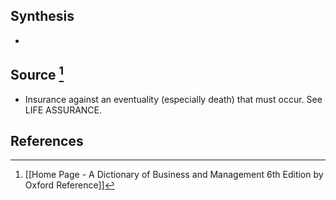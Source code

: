 ## Synthesis
- 
## Source [^1]
- Insurance against an eventuality (especially death) that must occur. See LIFE ASSURANCE.
## References

[^1]: [[Home Page - A Dictionary of Business and Management 6th Edition by Oxford Reference]]